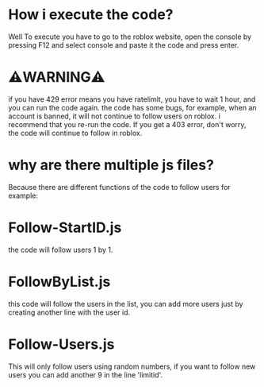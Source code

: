 # How i execute the code?
Well To execute you have to go to the roblox website, open the console by pressing F12 and select console and paste it the code and press enter.

# ⚠️WARNING⚠️
if you have 429 error means you have ratelimit, you have to wait 1 hour, and you can run the code again.
the code has some bugs, for example, when an account is banned, it will not continue to follow users on roblox. i recommend that you re-run the code.
If you get a 403 error, don't worry, the code will continue to follow in roblox.

# why are there multiple js files?
Because there are different functions of the code to follow users for example:

# Follow-StartID.js
the code will follow users 1 by 1.

# FollowByList.js
this code will follow the users in the list, you can add more users just by creating another line with the user id.

# Follow-Users.js
This will only follow users using random numbers, if you want to follow new users you can add another 9 in the line 'limitid'.
